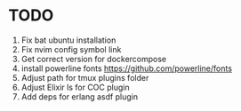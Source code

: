 # TODO

1.  Fix bat ubuntu installation
1.  Fix nvim config symbol link
1.  Get correct version for dockercompose
1.  install powerline fonts https://github.com/powerline/fonts
1.  Adjust path for tmux plugins folder
1.  Adjust Elixir ls for COC plugin
1.  Add deps for erlang asdf plugin
